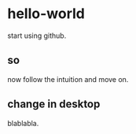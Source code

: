 # hello-world
start using github.


## so
now follow the intuition and move on.


## change in desktop
blablabla.